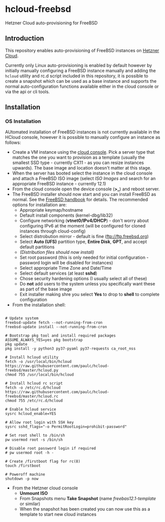 # hcloud-freebsd

Hetzner Cloud auto-provisioning for FreeBSD

## Introduction

This repository enables auto-provisioning of FreeBSD instances on [Hetzner Cloud](https://www.hetzner.com/cloud).

Currently only Linux auto-provisioning is enabled by default however by initially manually configuring a FreeBSD instance manually and adding the `hcloud` utility and rc.d script included in this repository, it is possible to create a snapshot which can be used as a base instance and supports the normal auto-configuration functions available either in the cloud console or via the api or cli tools. 

## Installation

### OS Installation

AUtomated installation of FreeBSD instances is not currently available in the HCloud console, however it is possible to manually configure an instance as follows:

* Create a VM instance using the [cloud console](https://console.hetzner.cloud/projects). Pick a server type that matches the one you want to provision as a template (usually the smallest SSD type - currently CX11 - as you can resize instances upwards). The base image and location doesn't matter at this stage. 
* When the server has booted select the instance in the cloud console and attach a FreeBSD ISO image (select _ISO Images_ and search for an appropriate FreeBSD instance - currently 12.1)
* From the cloud console open the device console (**>_**) and reboot server.
* The FreeBSD installer should now start and you can install FreeBSD as normal. See the [FreeBSD handbook](https://www.freebsd.org/doc/handbook/bsdinstall.html) for details. The recommended options for installation are:
  - Appropriate keymap/hostname
  - Default install components (kernel-dbg/lib32)
  - Configure networking (**vtnet0/IPv4/DHCP**) - don't worry about configuring IPv6 at the moment (will be configured for cloned instances through cloud-config)
  - Select distrobution mirror - default is fine (ftp://ftp.freebsd.org) 
  - Select  **Auto (UFS)** partition type, **Entire Disk**, **GPT**, and accept default partitions
  - _(Distribution files should now install)_
  - Set root password (this is only needed for initial configuration - password login will be disabled for instances)
  - Select appropriate Time Zone and Date/Time
  - Select default services (at least **sshd**)
  - Chose security hardening options (I usually select all of these)
  - Do **not** add users to the system unless you specifically want these as part of the base image
  - Exit installer making shre you select **Yes** to drop to **shell** to complete configuration
* From the installation shell:

```shell

# Update system
freebsd-update fetch --not-running-from-cron
freebsd-update install --not-running-from-cron

# Bootstrap pkg tool and install required packages
ASSUME_ALWAYS_YES=yes pkg bootstrap
pkg update
pkg install -y python3 py37-pyaml py37-requests ca_root_nss

# Install hcloud utility
fetch -o /usr/local/bin/hcloud https://raw.githubusercontent.com/paulc/hcloud-freebsd/master/hcloud.py
chmod 755 /usr/local/bin/hcloud

# Install hcloud rc script
fetch -o /etc/rc.d/hcloud https://raw.githubusercontent.com/paulc/hcloud-freebsd/master/hcloud.rc
chmod 755 /etc/rc.d/hcloud

# Enable hcloud service
sysrc hcloud_enable=YES

# Allow root login with SSH key
sysrc sshd_flags="-o PermitRootLogin=prohibit-password"

# Set root shell to /bin/sh
pw usermod root -s /bin/sh

# Disable root password login if required
# pw usermod root -h -

# Create /firstboot flag for rc(8)
touch /firstboot

# Poweroff machine
shutdown -p now
```
* From the Hetzner cloud console 
  - **Unmount ISO**
  - From Snapshots menu **Take Snapshot** (name _freebas12.1-template_ or similar)
  - When the snapshot has been created you can now use this as a template to start new cloud instances
  

